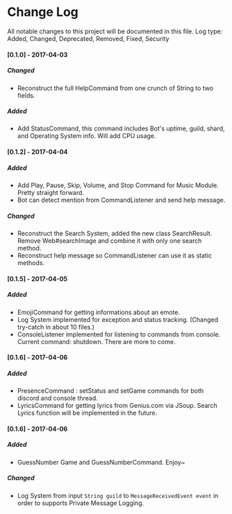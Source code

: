 # Change Log
All notable changes to this project will be documented in this file.
Log type: Added, Changed, Deprecated, Removed, Fixed, Security

#### [0.1.0] - 2017-04-03
##### Changed
- Reconstruct the full HelpCommand from one crunch of String to two fields.
##### Added
- Add StatusCommand, this command includes Bot's uptime, guild, shard, and Operating System info. Will add CPU usage.

#### [0.1.2] - 2017-04-04
##### Added
- Add Play, Pause, Skip, Volume, and Stop Command for Music Module. Pretty straight forward.
- Bot can detect mention from CommandListener and send help message.
##### Changed
- Reconstruct the Search System, added the new class SearchResult. Remove Web#searchImage and combine it 
  with only one search method.
- Reconstruct help message so CommandListener can use it as static methods.

#### [0.1.5] - 2017-04-05
##### Added 
- EmojiCommand for getting informations about an emote.
- Log System implemented for exception and status tracking. (Changed try-catch in about 10 files.)
- ConsoleListener implemented for listening to commands from console. Current command: shutdown. There are more to come.

#### [0.1.6] - 2017-04-06
##### Added 
- PresenceCommand : setStatus and setGame commands for both discord and console thread.
- LyricsCommand for getting lyrics from Genius.com via JSoup. Search Lyrics function will be implemented in the future.

#### [0.1.6] - 2017-04-06
##### Added 
- GuessNumber Game and GuessNumberCommand. Enjoy~
##### Changed
- Log System from input `String guild` to `MessageReceivedEvent event` in order to supports Private Message Logging.